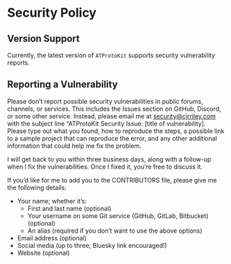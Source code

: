 # Security Policy

## Version Support
Currently, the latest version of `ATProtoKit` supports security vulnerability reports.

## Reporting a Vulnerability

Please don’t report possible security vulnerabilities in public forums, channels, or services. This includes the Issues section on GitHub, Discord, or some other service. Instead, please email me at [security@cjrriley.com](mailto:security@cjrriley.com?subject=ATProtoKit%20Security%20Vulnerability:%20[ENTER%20TITLE%20HERE])
 with the subject line “ATProtoKit Security Issue: [title of vulnerability]. Please type out what you found, how to reproduce the steps, a possible link to a sample project that can reproduce the error, and any other additional information that could help me fix the problem.

I will get back to you within three business days, along with a follow-up when I fix the vulnerabilities. Once I fixed it, you’re free to discuss it.

If you’d like for me to add you to the CONTRIBUTORS file, please give me the following details:
- Your name; whether it’s:
    - First and last name (optional)
    - Your username on some Git service (GitHub, GitLab, Bitbucket) (optional)
    - An alias (required if you don’t want to use the above options)
- Email address (optional)
- Social media (up to three; Bluesky link encouraged!)
- Website (optional)
